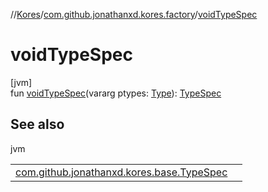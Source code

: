 //[Kores](../../index.md)/[com.github.jonathanxd.kores.factory](index.md)/[voidTypeSpec](void-type-spec.md)

# voidTypeSpec

[jvm]\
fun [voidTypeSpec](void-type-spec.md)(vararg ptypes: [Type](https://docs.oracle.com/javase/8/docs/api/java/lang/reflect/Type.html)): [TypeSpec](../com.github.jonathanxd.kores.base/-type-spec/index.md)

## See also

jvm

| | |
|---|---|
| [com.github.jonathanxd.kores.base.TypeSpec](../com.github.jonathanxd.kores.base/-type-spec/index.md) |  |
